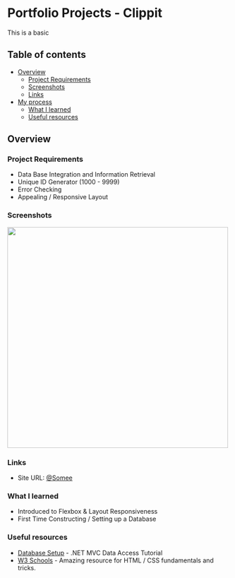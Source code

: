 # Portfolio Projects - Clippit

This is a basic

## Table of contents

- [Overview](#overview)
  - [Project Requirements](#Project-Requirements)
  - [Screenshots](#screenshots)
  - [Links](#links)
- [My process](#my-process)
  - [What I learned](#what-i-learned)
  - [Useful resources](#useful-resources)

## Overview

### Project Requirements

- Data Base Integration and Information Retrieval
- Unique ID Generator (1000 - 9999) 
- Error Checking
- Appealing / Responsive Layout

### Screenshots

<img src="https://user-images.githubusercontent.com/101738608/197719421-a2647341-fe8b-4753-b377-5989eec35c6c.png" width="500">

### Links

* Site URL: [@Somee](http://clippit.somee.com/)

### What I learned

- Introduced to Flexbox & Layout Responsiveness
- First Time Constructing / Setting up a Database


### Useful resources

- [Database Setup](https://www.youtube.com/watch?v=bIiEv__QNxw&ab_channel=IAmTimCorey) - .NET MVC Data Access Tutorial
- [W3 Schools](https://www.w3schools.com/html/) - Amazing resource for HTML / CSS fundamentals and tricks.
